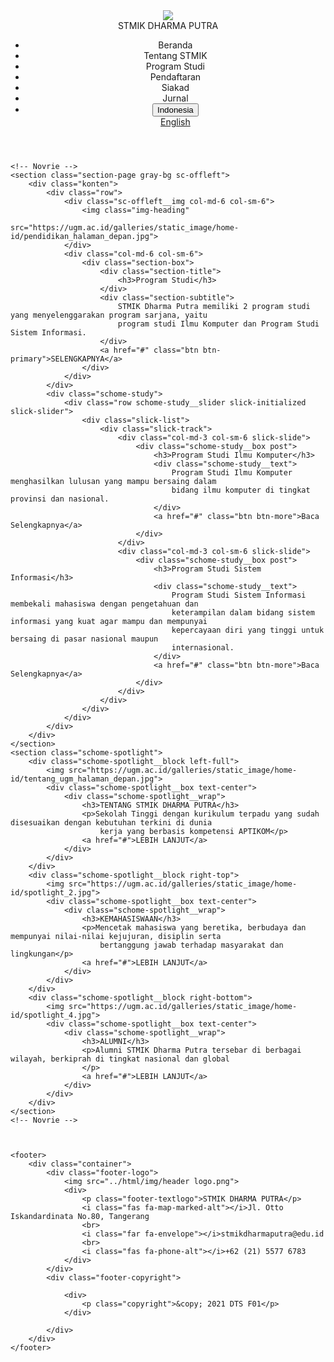 <html>

<head>
	<meta charset="utf-8" />
	<meta name="viewport" content="width=device-width, initial-scale=1.0" />
	<title>Project F01</title>
	<link rel="stylesheet" href="../css/F01.css">
	<link rel="stylesheet" href="../css/responsive_F01.css">
	<link rel="stylesheet" href="https://maxcdn.bootstrapcdn.com/font-awesome/4.3.0/css/font-awesome.min.css">
	<script src="https://kit.fontawesome.com/bbccbef053.js" crossorigin="anonymous"></script>
</head>

<body>
	<header>
		<div class="container">
			<div class="header-left">
				<img class="logo" src="../html/img/header logo.png" />
			</div>
			<div class="header-logo">STMIK DHARMA PUTRA</div>
			<div class="header-list">
				<ul>
					<li>Beranda</li>
					<li>Tentang STMIK</li>
					<li>Program Studi</li>
					<li>Pendaftaran</li>
					<li>Siakad</li>
					<li>Jurnal</li>
					<li>
						<div class="dropdown">
							<button class="dropbtn">Indonesia</button>
							<div class="dropdown-content">
								<a href="#">English</a>
							</div>
						</div>
					</li>
				</ul>
			</div>
		</div>
	</header>

	<!-- Novrie -->
	<section class="section-page gray-bg sc-offleft">
		<div class="konten">
			<div class="row">
				<div class="sc-offleft__img col-md-6 col-sm-6">
					<img class="img-heading"
						src="https://ugm.ac.id/galleries/static_image/home-id/pendidikan_halaman_depan.jpg">
				</div>
				<div class="col-md-6 col-sm-6">
					<div class="section-box">
						<div class="section-title">
							<h3>Program Studi</h3>
						</div>
						<div class="section-subtitle">
							STMIK Dharma Putra memiliki 2 program studi yang menyelenggarakan program sarjana, yaitu
							program studi Ilmu Komputer dan Program Studi Sistem Informasi.
						</div>
						<a href="#" class="btn btn-primary">SELENGKAPNYA</a>
					</div>
				</div>
			</div>
			<div class="schome-study">
				<div class="row schome-study__slider slick-initialized slick-slider">
					<div class="slick-list">
						<div class="slick-track">
							<div class="col-md-3 col-sm-6 slick-slide">
								<div class="schome-study__box post">
									<h3>Program Studi Ilmu Komputer</h3>
									<div class="schome-study__text">
										Program Studi Ilmu Komputer menghasilkan lulusan yang mampu bersaing dalam
										bidang ilmu komputer di tingkat provinsi dan nasional.
									</div>
									<a href="#" class="btn btn-more">Baca Selengkapnya</a>
								</div>
							</div>
							<div class="col-md-3 col-sm-6 slick-slide">
								<div class="schome-study__box post">
									<h3>Program Studi Sistem Informasi</h3>
									<div class="schome-study__text">
										Program Studi Sistem Informasi membekali mahasiswa dengan pengetahuan dan
										keterampilan dalam bidang sistem informasi yang kuat agar mampu dan mempunyai
										kepercayaan diri yang tinggi untuk bersaing di pasar nasional maupun
										internasional.
									</div>
									<a href="#" class="btn btn-more">Baca Selengkapnya</a>
								</div>
							</div>
						</div>
					</div>
				</div>
			</div>
		</div>
	</section>
	<section class="schome-spotlight">
		<div class="schome-spotlight__block left-full">
			<img src="https://ugm.ac.id/galleries/static_image/home-id/tentang_ugm_halaman_depan.jpg">
			<div class="schome-spotlight__box text-center">
				<div class="schome-spotlight__wrap">
					<h3>TENTANG STMIK DHARMA PUTRA</h3>
					<p>Sekolah Tinggi dengan kurikulum terpadu yang sudah disesuaikan dengan kebutuhan terkini di dunia
						kerja yang berbasis kompetensi APTIKOM</p>
					<a href="#">LEBIH LANJUT</a>
				</div>
			</div>
		</div>
		<div class="schome-spotlight__block right-top">
			<img src="https://ugm.ac.id/galleries/static_image/home-id/spotlight_2.jpg">
			<div class="schome-spotlight__box text-center">
				<div class="schome-spotlight__wrap">
					<h3>KEMAHASISWAAN</h3>
					<p>Mencetak mahasiswa yang beretika, berbudaya dan mempunyai nilai-nilai kejujuran, disiplin serta
						bertanggung jawab terhadap masyarakat dan lingkungan</p>
					<a href="#">LEBIH LANJUT</a>
				</div>
			</div>
		</div>
		<div class="schome-spotlight__block right-bottom">
			<img src="https://ugm.ac.id/galleries/static_image/home-id/spotlight_4.jpg">
			<div class="schome-spotlight__box text-center">
				<div class="schome-spotlight__wrap">
					<h3>ALUMNI</h3>
					<p>Alumni STMIK Dharma Putra tersebar di berbagai wilayah, berkiprah di tingkat nasional dan global
					</p>
					<a href="#">LEBIH LANJUT</a>
				</div>
			</div>
		</div>
	</section>
	<!-- Novrie -->



	<footer>
		<div class="container">
			<div class="footer-logo">
				<img src="../html/img/header logo.png">
				<div>
					<p class="footer-textlogo">STMIK DHARMA PUTRA</p>
					<i class="fas fa-map-marked-alt"></i>Jl. Otto Iskandardinata No.80, Tangerang
					<br>
					<i class="far fa-envelope"></i>stmikdharmaputra@edu.id
					<br>
					<i class="fas fa-phone-alt"></i>+62 (21) 5577 6783
				</div>
			</div>
			<div class="footer-copyright">

				<div>
					<p class="copyright">&copy; 2021 DTS F01</p>
				</div>

			</div>
		</div>
	</footer>
</body>

</html>
